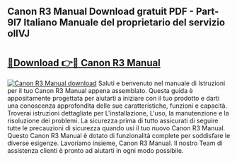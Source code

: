 ## Canon R3 Manual Download gratuit PDF - Part-9I7 Italiano Manuale del proprietario del servizio olIVJ

# <h2><a href="http://dfb4n0h.blite.top/?on=Canon+R3+Manual">🔗Download 👉🔴 Canon R3 Manual</a></h2>

[![Canon R3 Manual download](https://i.imgur.com/lujVjoI.png)](http://dfb4n0h.blite.top/?on=Canon+R3+Manual)
Saluti e benvenuto nel manuale di Istruzioni per il tuo Canon R3 Manual appena assemblato. Questa guida è appositamente progettata per aiutarti a iniziare con il tuo prodotto e darti una conoscenza approfondita delle sue caratteristiche, funzioni e capacità. Troverai istruzioni dettagliate per L'installazione, L'uso, la manutenzione e la risoluzione dei problemi. La sicurezza prima di tutto assicurati di seguire tutte le precauzioni di sicurezza quando usi il tuo nuovo Canon R3 Manual. Questo Canon R3 Manual è dotato di funzionalità complete per soddisfare le diverse esigenze. Lavoriamo insieme, Canon R3 Manual. Il nostro Team di assistenza clienti è pronto ad aiutarti in ogni modo possibile.
